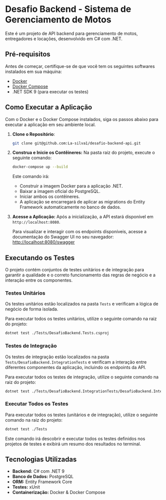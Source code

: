 # Desafio Backend - Sistema de Gerenciamento de Motos

Este é um projeto de API backend para gerenciamento de motos, entregadores e locações, desenvolvido em C# com .NET.

## Pré-requisitos

Antes de começar, certifique-se de que você tem os seguintes softwares instalados em sua máquina:

- [Docker](https://www.docker.com/get-started)
- [Docker Compose](https://docs.docker.com/compose/install/)
- .NET SDK 9 (para executar os testes)

## Como Executar a Aplicação

Com o Docker e o Docker Compose instalados, siga os passos abaixo para executar a aplicação em seu ambiente local.

1.  **Clone o Repositório**:
    ```bash
    git clone git@github.com:La-silva1/desafio-backend-api.git
    ```
    
2.  **Construa e Inicie os Contêineres:**
    Na pasta raiz do projeto, execute o seguinte comando:
    ```bash
    docker-compose up --build
    ```
    Este comando irá:
    - Construir a imagem Docker para a aplicação .NET.
    - Baixar a imagem oficial do PostgreSQL.
    - Iniciar ambos os contêineres.
    - A aplicação se encarregará de aplicar as migrations do Entity Framework automaticamente no banco de dados.

3.  **Acesse a Aplicação:**
    Após a inicialização, a API estará disponível em `http://localhost:8080`.

    Para visualizar e interagir com os endpoints disponíveis, acesse a documentação do Swagger UI no seu navegador:
    [http://localhost:8080/swagger](http://localhost:8080/swagger)

## Executando os Testes

O projeto contém conjuntos de testes unitários e de integração para garantir a qualidade e o correto funcionamento das regras de negócio e a interação entre os componentes.

### Testes Unitários

Os testes unitários estão localizados na pasta `Tests` e verificam a lógica de negócio de forma isolada.

Para executar todos os testes unitários, utilize o seguinte comando na raiz do projeto:

```bash
dotnet test ./Tests/DesafioBackend.Tests.csproj
```

### Testes de Integração

Os testes de integração estão localizados na pasta `Tests/DesafioBackend.IntegrationTests` e verificam a interação entre diferentes componentes da aplicação, incluindo os endpoints da API.

Para executar todos os testes de integração, utilize o seguinte comando na raiz do projeto:

```bash
dotnet test ./Tests/DesafioBackend.IntegrationTests/DesafioBackend.IntegrationTests.csproj
```

### Executar Todos os Testes

Para executar todos os testes (unitários e de integração), utilize o seguinte comando na raiz do projeto:

```bash
dotnet test ./Tests
```

Este comando irá descobrir e executar todos os testes definidos nos projetos de testes e exibirá um resumo dos resultados no terminal.

## Tecnologias Utilizadas

- **Backend:** C# com .NET 9
- **Banco de Dados:** PostgreSQL
- **ORM:** Entity Framework Core
- **Testes:** xUnit
- **Containerização:** Docker & Docker Compose